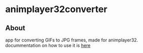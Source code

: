 # animplayer32converter

## About
app for converting GIFs to JPG frames, made for animplayer32. docummentation on how to use it is [here](https://github.com/NotHavocc/animplayer32/edit/main/README.md#creating-a-gif-for-animplayer32)
